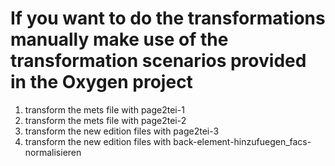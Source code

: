 # If you want to do the transformations manually make use of the transformation scenarios provided in the Oxygen project

1. transform the mets file with page2tei-1
1. transform the mets file with page2tei-2
1. transform the new edition files with page2tei-3
1. transform the new edition files with back-element-hinzufuegen_facs-normalisieren
